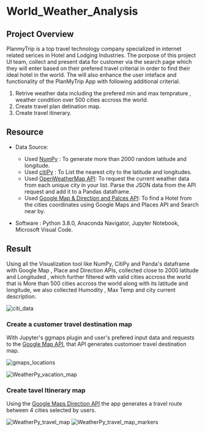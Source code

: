 # World_Weather_Analysis

## Project Overview

PlanmyTrip is a top travel technology company specialized in internet related serices in Hotel and Lodging  Industries. The porpose of this project UI team, collect and present data for customer via the search page which they will enter based on their prefered travel criterial in order to find their ideal hotel in the world. The will also enhance the user inteface and functionality of the PlanMyTrip App with following additional criterial.

1. Retrive weather data including the prefered min and max temprature , weather condition over 500 cities accross the world.
2. Create travel plan detination map.
3. Create travel itinerary.

## Resource 

* Data Source: 
  *   Used [NumPy](https://docs.scipy.org/doc/numpy-1.14.0/reference/generated/numpy.random.uniform.html) : To generate more than 2000 random latitude and longitude.
  *   Used [citiPy](https://pypi.org/project/citipy/) : To List the nearest city to the latitude and longitudes.
  *   Used [OpenWeatherMap API](https://openweathermap.org/current): To request the current weather data from each unique city in your list. Parse the JSON data from the API request and add it to a Pandas dataframe.
  *   Used [Google Map & Direction and Palces API](https://mapsplatform.google.com/): To find a Hotel from the cities coordinates using Google Maps and Places API and Search near by.

* Software : Python 3.8.0, Anaconda Navigator, Jupyter Notebook, Microsoft Visual Code.

## Result

Using all the Visualization tool like NumPy, CitiPy and Panda's dataframe with Google Map , Place and Direction APIs, collected close to 2000 latitude and Longituded , which further filtered with valid cities accross the world that is More than 500 cities accross the world along with its latitude and longitude, we also collected Humodity , Max Temp and city current description.

![citi_data](https://user-images.githubusercontent.com/91766890/153345011-9a2dea60-aac7-4ae7-a659-ca686bbc54c2.png)

### Create a customer travel destination map
With Jupyter's ggmaps plugin and user's prefered input data and requests to the [Google Map API](https://openweathermap.org/current), that API generates customoer travel destination map.


![gmaps_locations](https://user-images.githubusercontent.com/91766890/153345255-43e9f9b8-b9b0-4d63-a4a6-1f695472be11.png)

![WeatherPy_vacation_map](https://user-images.githubusercontent.com/91766890/153345263-82e367b4-bfeb-4d22-a05c-b28ca0039ea3.png)

### Create tavel Itinerary map

Using the [Google Maps Direction API](https://developers.google.com/maps/documentation/directions/overview) the app generates a travel route between 4 cities selected by users.

![WeatherPy_travel_map](https://user-images.githubusercontent.com/91766890/153345319-7024143f-1137-4eb2-ba9f-8e5d7fb09dc3.png) ![WeatherPy_travel_map_markers](https://user-images.githubusercontent.com/91766890/153345339-698079d6-1208-456a-835a-34e6334e242f.png)


